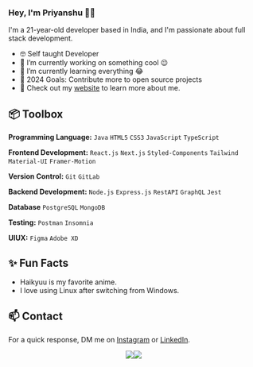 ### Hey, I'm Priyanshu 👋🏽  

I'm a 21-year-old developer based in India, and I'm passionate about full stack development. 

- 🤓 Self taught Developer 
- 🔭 I’m currently working on something cool 😉
- 🌱 I’m currently learning everything 😂
- 🎯 2024 Goals: Contribute more to open source projects
- 👀 Check out my [website](https://portfolio-mdtz.onrender.com/) to learn more about me.
 
## 📦 Toolbox

**Programming Language:** `Java` `HTML5` `CSS3` `JavaScript` `TypeScript`

**Frontend Development:** `React.js` `Next.js` `Styled-Components` `Tailwind` `Material-UI` `Framer-Motion`
 
**Version Control:** `Git` `GitLab`

**Backend Development:** `Node.js` `Express.js` `RestAPI` `GraphQL` `Jest`

**Database** `PostgreSQL` `MongoDB`

**Testing:** `Postman` `Insomnia`

**UIUX:** `Figma` `Adobe XD`
 
## ✨ Fun Facts 

- Haikyuu is my favorite anime.
- I love using Linux after switching from Windows.

## 📫 Contact

 For a quick response, DM me on [Instagram](https://www.instagram.com/web_prem07) or [LinkedIn](linkedin.com/in/priyanshupatil).

<div style="display: flex; justify-content: center; width: 100%;">
    <img src="https://github-readme-stats.vercel.app/api?username=Priyanshup891&show_icons=true&theme=github_dark" />
    <img src="https://streak-stats.demolab.com/?user=Priyanshup891&theme=github-dark-blue" />
</div>


 
